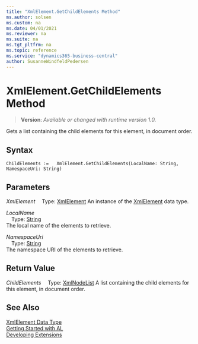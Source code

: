 ```yaml
---
title: "XmlElement.GetChildElements Method"
ms.author: solsen
ms.custom: na
ms.date: 04/01/2021
ms.reviewer: na
ms.suite: na
ms.tgt_pltfrm: na
ms.topic: reference
ms.service: "dynamics365-business-central"
author: SusanneWindfeldPedersen
---
```

[//]: # (START>DO_NOT_EDIT)
[//]: # (IMPORTANT:Do not edit any of the content between here and the END>DO_NOT_EDIT.)
[//]: # (Any modifications should be made in the .xml files in the ModernDev repo.)
# XmlElement.GetChildElements Method
> **Version**: _Available or changed with runtime version 1.0._

Gets a list containing the child elements for this element, in document order.


## Syntax
```
ChildElements :=   XmlElement.GetChildElements(LocalName: String, NamespaceUri: String)
```
## Parameters
*XmlElement*
&emsp;Type: [XmlElement](xmlelement-data-type.md)
An instance of the [XmlElement](xmlelement-data-type.md) data type.

*LocalName*  
&emsp;Type: [String](../string/string-data-type.md)  
The local name of the elements to retrieve.
        
*NamespaceUri*  
&emsp;Type: [String](../string/string-data-type.md)  
The namespace URI of the elements to retrieve.  


## Return Value
*ChildElements*
&emsp;Type: [XmlNodeList](../xmlnodelist/xmlnodelist-data-type.md)
A list containing the child elements for this element, in document order.


[//]: # (IMPORTANT: END>DO_NOT_EDIT)
## See Also
[XmlElement Data Type](xmlelement-data-type.md)  
[Getting Started with AL](../../devenv-get-started.md)  
[Developing Extensions](../../devenv-dev-overview.md)